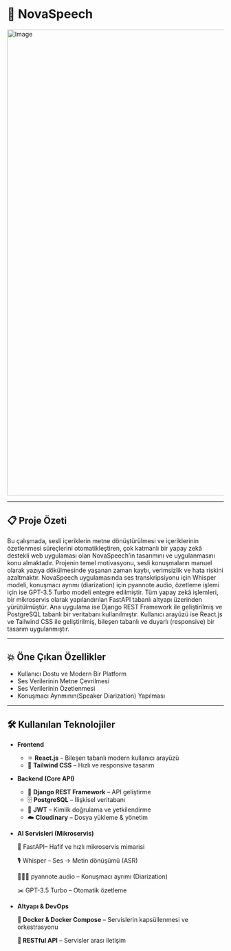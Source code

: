 # 🎵 NovaSpeech 

<img width="1920" height="1080" alt="Image" src="https://github.com/user-attachments/assets/6c521c55-9350-4c85-bf95-fbc3bf4049fa" />

---

## 📋 Proje Özeti

Bu çalışmada, sesli içeriklerin metne dönüştürülmesi ve içeriklerinin özetlenmesi süreçlerini otomatikleştiren, çok katmanlı bir yapay zekâ destekli web uygulaması olan NovaSpeech’in tasarımını ve uygulanmasını konu almaktadır. Projenin temel motivasyonu, sesli konuşmaların manuel olarak yazıya dökülmesinde yaşanan zaman kaybı, verimsizlik ve hata riskini azaltmaktır.
NovaSpeech uygulamasında ses transkripsiyonu için Whisper modeli, konuşmacı ayrımı (diarization) için pyannote.audio, özetleme işlemi için ise GPT-3.5 Turbo modeli entegre edilmiştir. Tüm yapay zekâ işlemleri, bir mikroservis olarak yapılandırılan FastAPI tabanlı altyapı üzerinden yürütülmüştür. Ana uygulama ise Django REST Framework ile geliştirilmiş ve PostgreSQL tabanlı bir veritabanı kullanılmıştır. Kullanıcı arayüzü ise React.js ve Tailwind CSS ile geliştirilmiş, bileşen tabanlı ve duyarlı (responsive) bir tasarım uygulanmıştır.

 ---

## 💥 Öne Çıkan Özellikler

- Kullanıcı Dostu ve Modern Bir Platform 
- Ses Verilerinin Metne Çevrilmesi
- Ses Verilerinin Özetlenmesi
- Konuşmacı Ayrımının(Speaker Diarization) Yapılması

---

## 🛠️ Kullanılan Teknolojiler

- **Frontend**
  - ⚛️ **React.js** – Bileşen tabanlı modern kullanıcı arayüzü  
  - 🎨 **Tailwind CSS** – Hızlı ve responsive tasarım

- **Backend (Core API)**
  - 🐍 **Django REST Framework** – API geliştirme  
  - 🗄️ **PostgreSQL** – İlişkisel veritabanı  
  - 🔐 **JWT** – Kimlik doğrulama ve yetkilendirme  
  - ☁️ **Cloudinary** – Dosya yükleme & yönetim

- **AI Servisleri (Mikroservis)**

  🐍 FastAPI– Hafif ve hızlı mikroservis mimarisi
  
  🎙️ Whisper – Ses → Metin dönüşümü (ASR)

  🧑‍🤝‍🧑 pyannote.audio – Konuşmacı ayrımı (Diarization)

  ✂️ GPT-3.5 Turbo – Otomatik özetleme

- **Altyapı & DevOps**

  **🐳 Docker & Docker Compose** – Servislerin kapsüllenmesi ve orkestrasyonu

  **🔄 RESTful API** – Servisler arası iletişim




